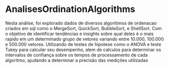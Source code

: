 # AnalisesOrdinationAlgorithms
Nesta análise, foi explorado dados de diversos algoritimos de ordenacao criados em sql como o MergeSort, QuickSort, BubbleSort, e ShellSort. Com o objetivo de identificar tendências e  insights sobre qual deles é o mais rapido em um determinado grupo de vetores variando entre 10.000, 100.000 e 500.000 vetores. Utilizando de testes de hipotese como o ANOVA e teste Tukey para calcular seu desempenho, alem de calculos para determinar os intervalos de confiança sobre os tempos de processamento de cada algoritmo, ajudando a determinar a precisão das medições utilizadas
